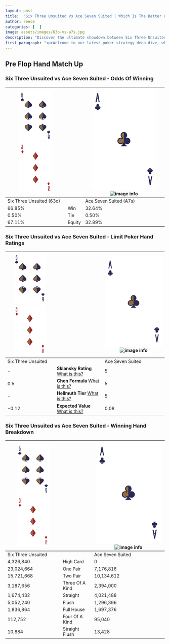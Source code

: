 ```yaml
---
layout: post
title:  "Six Three Unsuited Vs Ace Seven Suited | Which Is The Better Hand In Poker? A Complete Guide"
author: reece
categories: [  ]
image: assets/images/63o-vs-a7s.jpg
description: "Discover the ultimate showdown between Six Three Unsuited and Ace Seven Suited in poker! Uncover the odds, strategies, and scenarios where one hand triumphs over the other. Get ready to up your poker game with this thrilling analysis."
first_paragraph: "<p>Welcome to our latest poker strategy deep dive, where we're pitting two distinct hands against each other in a high-stakes showdown: Six Three Unsuited vs Ace Seven Suited.</p><p>In the dynamic world of poker, every decision counts, and knowing which hand holds the upper hand is key to your success at the table.</p><p>In this article, we'll dissect these two hands, explore the scenarios where one dominates the other, and equip you with the knowledge to make strategic choices that can tip the odds in your favor.</p><p>Get ready to unravel the intriguing dynamics of these poker hands and elevate your game to new heights.</p>"
---
```




[comment]: # (sp0)

## Pre Flop Hand Match Up

<div class="table hand-ratings" markdown="1"> 



### Six Three Unsuited vs Ace Seven Suited - Odds Of Winning


    
| ![image info](assets/images/hand1/6.png) ![image info](assets/images/hand1/3o.png) |  | ![image info](assets/images/hand2/A.png) ![image info](assets/images/hand2/7s.png) |
| -------- | -------- | -------- |
| Six Three Unsuited (63o) |  | Ace Seven Suited (A7s) |
| 66.85% | Win | 32.64% |
| 0.50% | Tie | 0.50% |
| 67.11% | Equity | 32.89% |




[comment]: # (sp1)



### Six Three Unsuited vs Ace Seven Suited - Limit Poker Hand Ratings


    
| ![image info](assets/images/hand1/6.png) ![image info](assets/images/hand1/3o.png) |  | ![image info](assets/images/hand2/A.png) ![image info](assets/images/hand2/7s.png) |
| -------- | -------- | -------- |
| Six Three Unsuited |  | Ace Seven Suited |
| - | **Sklansky Rating** [What is this?](/sklansky-rating-explained) | 5 |
| 0.5 | **Chen Formula** [What is this?](/chen-formula-explained) | 5 |
| - | **Hellmuth Tier** [What is this?](/Hellmuth-tier-explained) | 5 |
| -0.12 | **Expected Value** [What is this?](/expected-value-explained) | 0.08 |




[comment]: # (sp2)



### Six Three Unsuited vs Ace Seven Suited - Winning Hand Breakdown


    
| ![image info](assets/images/hand1/6.png) ![image info](assets/images/hand1/3o.png) |  | ![image info](assets/images/hand2/A.png) ![image info](assets/images/hand2/7s.png) |
| -------- | -------- | -------- |
| Six Three Unsuited |  | Ace Seven Suited |
| 4,326,840 | High Card | 0 |
| 23,024,664 | One Pair | 7,176,816 |
| 15,721,668 | Two Pair | 10,134,612 |
| 3,187,656 | Three Of A Kind | 2,394,000 |
| 1,674,432 | Straight | 4,021,488 |
| 5,052,240 | Flush | 1,296,396 |
| 1,836,864 | Full House | 1,697,376 |
| 112,752 | Four Of A Kind | 95,040 |
| 10,884 | Straight Flush | 13,428 |




[comment]: # (sp3)



</div>

[comment]: # (sp4)



[comment]: # (sp5)

